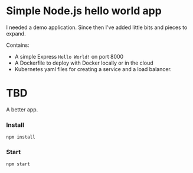# Simple Node.js hello world app

I needed a demo application.  Since then I've added little bits and pieces to expand.

Contains:

  * A simple Express `Hello World!` on port 8000
  * A Dockerfile to deploy with Docker locally or in the cloud
  * Kubernetes yaml files for creating a service and a load balancer.

# TBD 

A better app.

### Install

```
npm install
```

### Start

```
npm start
```
